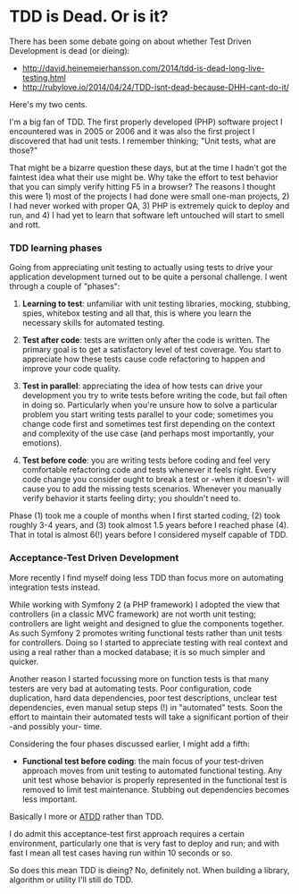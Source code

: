 # TDD is Dead. Or is it?

There has been some debate going on about whether Test Driven Development is dead (or dieing):

- http://david.heinemeierhansson.com/2014/tdd-is-dead-long-live-testing.html
- http://rubylove.io/2014/04/24/TDD-isnt-dead-because-DHH-cant-do-it/

Here's my two cents.

I'm a big fan of TDD. The first properly developed (PHP) software project I encountered was in 2005 or 2006 and it was also the first project I discovered that had unit tests. I remember thinking; "Unit tests, what are those?"

That might be a bizarre question these days, but at the time I hadn't got the faintest idea what their use might be. Why take the effort to test behavior that you can simply verify hitting F5 in a browser? The reasons I thought this were 1) most of the projects I had done were small one-man projects, 2) I had never worked with proper QA, 3) PHP is extremely quick to deploy and run, and 4) I had yet to learn that software left untouched will start to smell and rott.

### TDD learning phases

Going from appreciating unit testing to actually using tests to drive your application development turned out to be quite a personal challenge. I went through a couple of "phases":

1. **Learning to test**: unfamiliar with unit testing libraries, mocking, stubbing, spies, whitebox testing and all that, this is where you learn the necessary skills for automated testing.

2. **Test after code**: tests are written only after the code is written. The primary goal is to get a satisfactory level of test coverage. You start to appreciate how these tests cause code refactoring to happen and improve your code quality.

3. **Test in parallel**: appreciating the idea of how tests can drive your development you try to write tests before writing the code, but fail often in doing so. Particularly when you're unsure how to solve a particular problem you start writing tests parallel to your code; sometimes you change code first and sometimes test first depending on the context and complexity of the use case (and perhaps most importantly, your emotions).

4. **Test before code**: you are writing tests before coding and feel very comfortable refactoring code and tests whenever it feels right. Every code change you consider ought to break a test or -when it doesn't- will cause you to add the missing tests scenarios. Whenever you manually verify behavior it starts feeling dirty; you shouldn't need to.

Phase (1) took me a couple of months when I first started coding, (2) took roughly 3-4 years, and (3) took almost 1.5 years before I reached phase (4). That in total is almost 6(!) years before I considered myself capable of TDD.

### Acceptance-Test Driven Development

More recently I find myself doing less TDD than focus more on automating integration tests instead.

While working with Symfony 2 (a PHP framework) I adopted the view that controllers (in a classic MVC framework) are not worth unit testing; controllers are light weight and designed to glue the components together. As such Symfony 2 promotes writing functional tests rather than unit tests for controllers. Doing so I started to appreciate testing with real context and using a real rather than a mocked database; it is so much simpler and quicker.

Another reason I started focussing more on function tests is that many testers are very bad at automating tests. Poor configuration, code duplication, hard data dependencies, poor test descriptions, unclear test dependencies, even manual setup steps (!) in "automated" tests. Soon the effort to maintain their automated tests will take a significant portion of their -and possibly your- time.

Considering the four phases discussed earlier, I might add a fifth:

* **Functional test before coding**: the main focus of your test-driven approach moves from unit testing to automated functional testing. Any unit test whose behavior is properly represented in the functional test is removed to limit test maintenance. Stubbing out dependencies becomes less important.

Basically I more or [ATDD](https://en.wikipedia.org/wiki/Acceptance_test%E2%80%93driven_development) rather than TDD.

I do admit this acceptance-test first approach requires a certain environment, particularly one that is very fast to deploy and run; and with fast I mean all test cases having run within 10 seconds or so.

So does this mean TDD is dieing? No, definitely not. When building a library, algorithm or utility I'll still do TDD.
